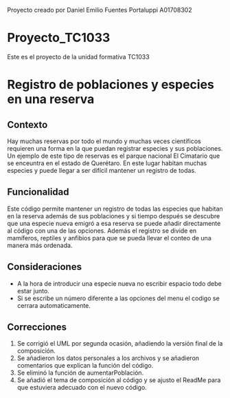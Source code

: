 Proyecto creado por Daniel Emilio Fuentes Portaluppi A01708302


# Proyecto_TC1033
Este es el proyecto de la unidad formativa TC1033


# Registro de poblaciones y especies en una reserva

## Contexto

Hay muchas reservas por todo el mundo y muchas veces científicos requieren una forma en la que puedan registrar especies y sus poblaciones. Un ejemplo de este tipo de reservas es el parque nacional El Cimatario que se enceuntra en el estado de Querétaro. En este lugar habitan muchas especies y puede llegar a ser difícil mantener un registro de todas.

## Funcionalidad

Este código permite mantener un registro de todas las especies que habitan en la reserva además de sus poblaciones y si tiempo después se descubre que una especie nueva emigró a esa reserva se puede añadir directamente al código con una de las opciones. Además el registro se divide en mamíferos, reptiles y anfibios para que se pueda llevar el conteo de una manera más ordenada.

## Consideraciones

- A la hora de introducir una especie nueva no escribir espacio todo debe estar junto. 
- Si se escribe un número diferente a las opciones del menu el codigo se cerrara automaticamente.

## Correcciones
1.  Se corrigió el UML por segunda ocasión, añadiendo la versión final de la composición.
2.  Se añadieron los datos personales a los archivos y se añadieron comentarios que explican la función del código.
3.  Se eliminó la función de aumentarPoblación.
4.  Se añadió el tema de composición al código y se ajusto el ReadMe para que estuviera adecuado con el nuevo código. 
